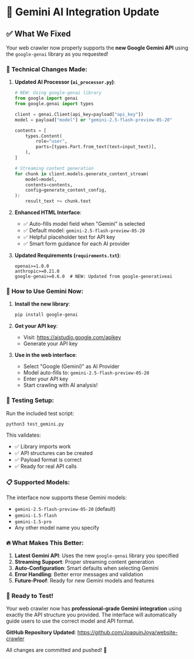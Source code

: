 # 🚀 Gemini AI Integration Update

## ✅ **What We Fixed**

Your web crawler now properly supports the **new Google Gemini API** using the `google-genai` library as you requested!

### 🔧 **Technical Changes Made:**

1. **Updated AI Processor (`ai_processor.py`)**:
   ```python
   # NEW: Using google-genai library
   from google import genai
   from google.genai import types
   
   client = genai.Client(api_key=payload["api_key"])
   model = payload["model"] or "gemini-2.5-flash-preview-05-20"
   
   contents = [
       types.Content(
           role="user",
           parts=[types.Part.from_text(text=input_text)],
       ),
   ]
   
   # Streaming content generation
   for chunk in client.models.generate_content_stream(
       model=model,
       contents=contents,
       config=generate_content_config,
   ):
       result_text += chunk.text
   ```

2. **Enhanced HTML Interface**:
   - ✅ Auto-fills model field when "Gemini" is selected
   - ✅ Default model: `gemini-2.5-flash-preview-05-20`
   - ✅ Helpful placeholder text for API key
   - ✅ Smart form guidance for each AI provider

3. **Updated Requirements (`requirements.txt`)**:
   ```
   openai>=1.0.0
   anthropic>=0.21.0
   google-genai>=0.6.0  # NEW: Updated from google-generativeai
   ```

### 🎯 **How to Use Gemini Now:**

1. **Install the new library**:
   ```bash
   pip install google-genai
   ```

2. **Get your API key**:
   - Visit: https://aistudio.google.com/apikey
   - Generate your API key

3. **Use in the web interface**:
   - Select "Google (Gemini)" as AI Provider
   - Model auto-fills to: `gemini-2.5-flash-preview-05-20`
   - Enter your API key
   - Start crawling with AI analysis!

### 🧪 **Testing Setup**:

Run the included test script:
```bash
python3 test_gemini.py
```

This validates:
- ✅ Library imports work
- ✅ API structures can be created  
- ✅ Payload format is correct
- ✅ Ready for real API calls

### 📋 **Supported Models**:

The interface now supports these Gemini models:
- `gemini-2.5-flash-preview-05-20` (default)
- `gemini-1.5-flash`
- `gemini-1.5-pro`
- Any other model name you specify

### 🔥 **What Makes This Better:**

1. **Latest Gemini API**: Uses the new `google-genai` library you specified
2. **Streaming Support**: Proper streaming content generation
3. **Auto-Configuration**: Smart defaults when selecting Gemini
4. **Error Handling**: Better error messages and validation
5. **Future-Proof**: Ready for new Gemini models and features

### 🚀 **Ready to Test!**

Your web crawler now has **professional-grade Gemini integration** using exactly the API structure you provided. The interface will automatically guide users to use the correct model and API format.

**GitHub Repository Updated**: https://github.com/JoaquinJoya/website-crawler

All changes are committed and pushed! 🎉